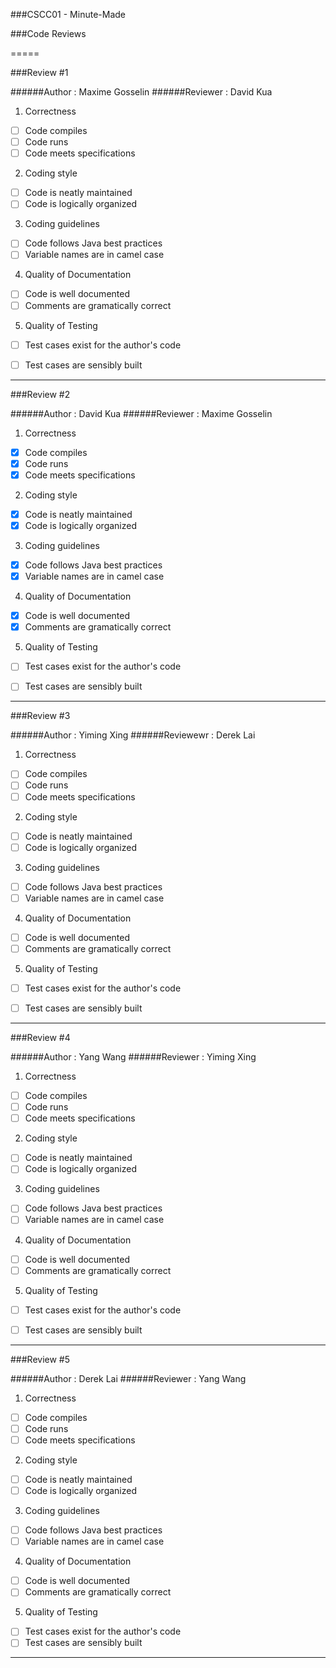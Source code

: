###CSCC01 - Minute-Made

###Code Reviews

=====

###Review #1

######Author : Maxime Gosselin
######Reviewer : David Kua


1. Correctness
  - [ ] Code compiles
  - [ ] Code runs
  - [ ] Code meets specifications
2. Coding style
  - [ ] Code is neatly maintained
  - [ ] Code is logically organized
3. Coding guidelines
  - [ ] Code follows Java best practices
  - [ ] Variable names are in camel case
4. Quality of Documentation
  - [ ] Code is well documented
  - [ ] Comments are gramatically correct
5. Quality of Testing
  - [ ] Test cases exist for the author's code
  - [ ] Test cases are sensibly built


---


###Review #2

######Author : David Kua
######Reviewer : Maxime Gosselin


1. Correctness
  - [x] Code compiles
  - [x] Code runs
  - [x] Code meets specifications
2. Coding style
  - [x] Code is neatly maintained
  - [x] Code is logically organized
3. Coding guidelines
  - [x] Code follows Java best practices
  - [x] Variable names are in camel case
4. Quality of Documentation
  - [x] Code is well documented
  - [x] Comments are gramatically correct
5. Quality of Testing
  - [ ] Test cases exist for the author's code
  - [ ] Test cases are sensibly built


---

###Review #3

######Author : Yiming Xing
######Reviewewr : Derek Lai


1. Correctness
  - [ ] Code compiles
  - [ ] Code runs
  - [ ] Code meets specifications
2. Coding style
  - [ ] Code is neatly maintained
  - [ ] Code is logically organized
3. Coding guidelines
  - [ ] Code follows Java best practices
  - [ ] Variable names are in camel case
4. Quality of Documentation
  - [ ] Code is well documented
  - [ ] Comments are gramatically correct
5. Quality of Testing
  - [ ] Test cases exist for the author's code
  - [ ] Test cases are sensibly built


---

###Review #4

######Author : Yang Wang
######Reviewer : Yiming Xing



1. Correctness
  - [ ] Code compiles
  - [ ] Code runs
  - [ ] Code meets specifications
2. Coding style
  - [ ] Code is neatly maintained
  - [ ] Code is logically organized
3. Coding guidelines
  - [ ] Code follows Java best practices
  - [ ] Variable names are in camel case
4. Quality of Documentation
  - [ ] Code is well documented
  - [ ] Comments are gramatically correct
5. Quality of Testing
  - [ ] Test cases exist for the author's code
  - [ ] Test cases are sensibly built


---

###Review #5

######Author : Derek Lai
######Reviewer : Yang Wang


1. Correctness
  - [ ] Code compiles
  - [ ] Code runs
  - [ ] Code meets specifications
2. Coding style
  - [ ] Code is neatly maintained
  - [ ] Code is logically organized
3. Coding guidelines
  - [ ] Code follows Java best practices
  - [ ] Variable names are in camel case
4. Quality of Documentation
  - [ ] Code is well documented
  - [ ] Comments are gramatically correct
5. Quality of Testing
  - [ ] Test cases exist for the author's code
  - [ ] Test cases are sensibly built

---
